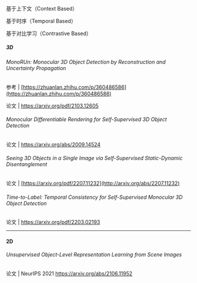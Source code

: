 基于上下文（Context Based）

基于时序（Temporal Based）

基于对比学习（Contrastive Based）

##### 3D

###### MonoRUn: Monocular 3D Object Detection by Reconstruction and Uncertainty Propagation

参考 | [https://zhuanlan.zhihu.com/p/360486586](https://zhuanlan.zhihu.com/p/360486586)

论文 | https://arxiv.org/pdf/2103.12605

###### Monocular Differentiable Rendering for Self-Supervised 3D Object Detection

论文 | https://arxiv.org/abs/2009.14524

###### Seeing 3D Objects in a Single Image via Self-Supervised Static-Dynamic Disentanglement

论文 | [https://arxiv.org/pdf/2207.11232](http://arxiv.org/abs/2207.11232)

###### Time-to-Label: Temporal Consistency for Self-Supervised Monocular  3D Object Detection

论文 | https://arxiv.org/pdf/2203.02193

---

#### 2D

###### Unsupervised Object-Level Representation Learning from Scene Images

论文 | NeurIPS 2021 https://arxiv.org/abs/2106.11952
